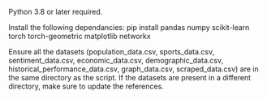 Python 3.8 or later required.

Install the following dependancies:
pip install pandas numpy scikit-learn torch torch-geometric matplotlib networkx

Ensure all the datasets (population_data.csv, sports_data.csv, sentiment_data.csv, economic_data.csv, demographic_data.csv, historical_performance_data.csv, graph_data.csv, scraped_data.csv) are in the same directory as the script.
If the datasets are present in a different directory, make sure to update the references.